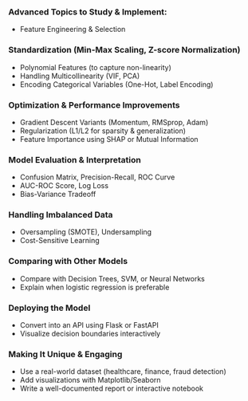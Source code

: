 ### Advanced Topics to Study & Implement:
* Feature Engineering & Selection

### Standardization (Min-Max Scaling, Z-score Normalization)
* Polynomial Features (to capture non-linearity)
* Handling Multicollinearity (VIF, PCA)
* Encoding Categorical Variables (One-Hot, Label Encoding)
### Optimization & Performance Improvements

* Gradient Descent Variants (Momentum, RMSprop, Adam)
* Regularization (L1/L2 for sparsity & generalization)
* Feature Importance using SHAP or Mutual Information
### Model Evaluation & Interpretation

* Confusion Matrix, Precision-Recall, ROC Curve
* AUC-ROC Score, Log Loss
* Bias-Variance Tradeoff
### Handling Imbalanced Data

* Oversampling (SMOTE), Undersampling
* Cost-Sensitive Learning
### Comparing with Other Models

* Compare with Decision Trees, SVM, or Neural Networks
* Explain when logistic regression is preferable
### Deploying the Model

* Convert into an API using Flask or FastAPI
* Visualize decision boundaries interactively
### Making It Unique & Engaging

* Use a real-world dataset (healthcare, finance, fraud detection)
* Add visualizations with Matplotlib/Seaborn
* Write a well-documented report or interactive notebook
